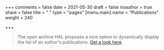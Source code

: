 +++
comments = false
date = 2021-05-30
draft = false
noauthor = true
share = false
title = " "
type = "pages"
[menu.main]
   name = "Publications"
weight = 240

+++

>The open archive HAL proposes a nice option to dynamically display the list of an author's publications. [Get a look here](https://cv.archives-ouvertes.fr/ramses-djidjou-demasse). 